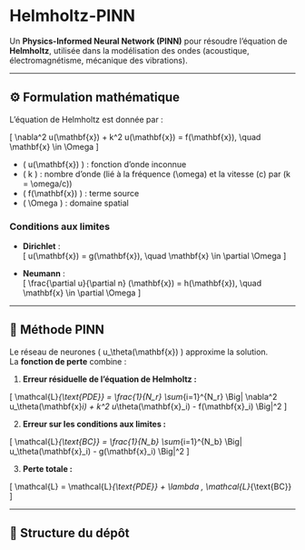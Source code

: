 # Helmholtz-PINN

Un **Physics-Informed Neural Network (PINN)** pour résoudre l’équation de **Helmholtz**, utilisée dans la modélisation des ondes (acoustique, électromagnétisme, mécanique des vibrations).

---

## ⚙️ Formulation mathématique

L’équation de Helmholtz est donnée par :  

\[
\nabla^2 u(\mathbf{x}) + k^2 u(\mathbf{x}) = f(\mathbf{x}), \quad \mathbf{x} \in \Omega
\]

- \( u(\mathbf{x}) \) : fonction d’onde inconnue  
- \( k \) : nombre d’onde (lié à la fréquence \(\omega\) et la vitesse \(c\) par \(k = \omega/c\))  
- \( f(\mathbf{x}) \) : terme source  
- \( \Omega \) : domaine spatial  

### Conditions aux limites
- **Dirichlet** :  
\[
u(\mathbf{x}) = g(\mathbf{x}), \quad \mathbf{x} \in \partial \Omega
\]

- **Neumann** :  
\[
\frac{\partial u}{\partial n} (\mathbf{x}) = h(\mathbf{x}), \quad \mathbf{x} \in \partial \Omega
\]

---

## 🧠 Méthode PINN

Le réseau de neurones \( u_\theta(\mathbf{x}) \) approxime la solution.  
La **fonction de perte** combine :  

1. **Erreur résiduelle de l’équation de Helmholtz :**

\[
\mathcal{L}_{\text{PDE}} = \frac{1}{N_r} \sum_{i=1}^{N_r} 
\Big| \nabla^2 u_\theta(\mathbf{x}_i) + k^2 u_\theta(\mathbf{x}_i) - f(\mathbf{x}_i) \Big|^2
\]

2. **Erreur sur les conditions aux limites :**

\[
\mathcal{L}_{\text{BC}} = \frac{1}{N_b} \sum_{i=1}^{N_b} 
\Big| u_\theta(\mathbf{x}_i) - g(\mathbf{x}_i) \Big|^2
\]

3. **Perte totale :**

\[
\mathcal{L} = \mathcal{L}_{\text{PDE}} + \lambda \, \mathcal{L}_{\text{BC}}
\]

---

## 📂 Structure du dépôt

